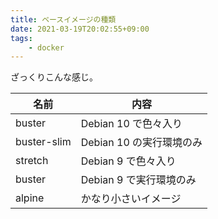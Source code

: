 ```yaml
---
title: ベースイメージの種類
date: 2021-03-19T20:02:55+09:00
tags:
    - docker
---
```


ざっくりこんな感じ。

|名前|内容|
|-|-|
buster|Debian 10 で色々入り
buster-slim|Debian 10 の実行環境のみ
stretch|Debian 9 で色々入り
buster|Debian 9 で実行環境のみ
alpine|かなり小さいイメージ
